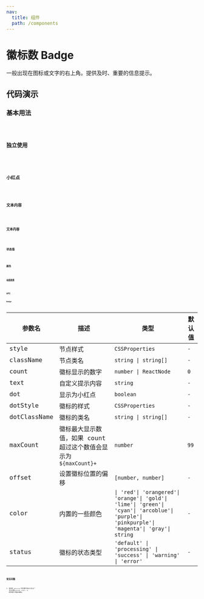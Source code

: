 ```yaml
---
nav:
  title: 组件
  path: /components
---
```


# 徽标数 Badge

一般出现在图标或文字的右上角。提供及时、重要的信息提示。

## 代码演示

### 基本用法

<code src="./__demo__/basic.demo.tsx" />

### 独立使用

<code src="./__demo__/no-children.demo.tsx" />

### 小红点

<code src="./__demo__/dot.demo.tsx" />

### 文本内容

<code src="./__demo__/text.demo.tsx" />

### 文本内容

<code src="./__demo__/max_count.demo.tsx" />

### 状态值

<code src="./__demo__/status.demo.tsx" />

### 颜色

<code src="./__demo__/color.demo.tsx" />

### 动画效果

<code src="./__demo__/animate.demo.tsx" />

## API

### Badge

|参数名|描述|类型|默认值|
|---|---|---|---|
|style|节点样式|`CSSProperties`|`-`|
|className|节点类名|`string \| string[]`|`-`|
|count|徽标显示的数字|`number \| ReactNode`|`0`|
|text|自定义提示内容|`string`|`-`|
|dot|显示为小红点|`boolean`|`-`|
|dotStyle|徽标的样式|`CSSProperties`|`-`|
|dotClassName|徽标的类名|`string \| string[]`|`-`|
|maxCount|徽标最大显示数值，如果 count 超过这个数值会显示为 `${maxCount}+`|`number`|`99`|
|offset|设置徽标位置的偏移|`[number, number]`|`-`|
|color|内置的一些颜色|`\| 'red'\| 'orangered'\| 'orange'\| 'gold'\| 'lime'\| 'green'\| 'cyan'\| 'arcoblue'\| 'purple'\| 'pinkpurple'\| 'magenta'\| 'gray'\| string`|`-`|
|status|徽标的状态类型|`'default' \| 'processing' \| 'success' \| 'warning' \| 'error'`|`-`|

## 常见问题

1. 如何在 `dot=true` 时设置不显示小红点？
  可以设置`count=0`。`count > 0` 的时候才会展示徽标。
